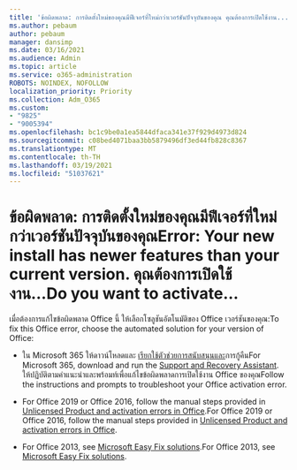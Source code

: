 ```yaml
---
title: 'ข้อผิดพลาด: การติดตั้งใหม่ของคุณมีฟีเจอร์ที่ใหม่กว่าเวอร์ชันปัจจุบันของคุณ คุณต้องการเปิดใช้งาน...'
ms.author: pebaum
author: pebaum
manager: dansimp
ms.date: 03/16/2021
ms.audience: Admin
ms.topic: article
ms.service: o365-administration
ROBOTS: NOINDEX, NOFOLLOW
localization_priority: Priority
ms.collection: Adm_O365
ms.custom:
- "9825"
- "9005394"
ms.openlocfilehash: bc1c9be0a1ea5844dfaca341e37f929d4973d824
ms.sourcegitcommit: c08bed4071baa3bb5879496df3ed44fb828c8367
ms.translationtype: MT
ms.contentlocale: th-TH
ms.lasthandoff: 03/19/2021
ms.locfileid: "51037621"
---
```

# <a name="error-your-new-install-has-newer-features-than-your-current-version-do-you-want-to-activate"></a><span data-ttu-id="87ac1-103">ข้อผิดพลาด: การติดตั้งใหม่ของคุณมีฟีเจอร์ที่ใหม่กว่าเวอร์ชันปัจจุบันของคุณ</span><span class="sxs-lookup"><span data-stu-id="87ac1-103">Error: Your new install has newer features than your current version.</span></span> <span data-ttu-id="87ac1-104">คุณต้องการเปิดใช้งาน...</span><span class="sxs-lookup"><span data-stu-id="87ac1-104">Do you want to activate...</span></span>

<span data-ttu-id="87ac1-105">เมื่อต้องการแก้ไขข้อผิดพลาด Office นี้ ให้เลือกโซลูชันอัตโนมัติของ Office เวอร์ชันของคุณ:</span><span class="sxs-lookup"><span data-stu-id="87ac1-105">To fix this Office error, choose the automated solution for your version of Office:</span></span>

- <span data-ttu-id="87ac1-106">ใน Microsoft 365 ให้ดาวน์โหลดและ [เรียกใช้ตัวช่วยการสนับสนุนและ](https://aka.ms/SaRA-OfficeActivation-Chat)การกู้คืน</span><span class="sxs-lookup"><span data-stu-id="87ac1-106">For Microsoft 365, download and run the [Support and Recovery Assistant](https://aka.ms/SaRA-OfficeActivation-Chat).</span></span> <span data-ttu-id="87ac1-107">ให้ปฏิบัติตามคําแนะนําและพร้อมท์เพื่อแก้ไขข้อผิดพลาดการเปิดใช้งาน Office ของคุณ</span><span class="sxs-lookup"><span data-stu-id="87ac1-107">Follow the instructions and prompts to troubleshoot your Office activation error.</span></span>

- <span data-ttu-id="87ac1-108">For Office 2019 or Office 2016, follow the manual steps provided in [Unlicensed Product and activation errors in Office](https://support.microsoft.com/office/0d23d3c0-c19c-4b2f-9845-5344fedc4380#bkmk_fixyourself).</span><span class="sxs-lookup"><span data-stu-id="87ac1-108">For Office 2019 or Office 2016, follow the manual steps provided in [Unlicensed Product and activation errors in Office](https://support.microsoft.com/office/0d23d3c0-c19c-4b2f-9845-5344fedc4380#bkmk_fixyourself).</span></span>

- <span data-ttu-id="87ac1-109">For Office 2013, see [Microsoft Easy Fix solutions](https://support.microsoft.com/topic/microsoft-easy-fix-solutions-have-been-discontinued-b0f4b5f9-3b5a-bd9e-d75d-d45e2f12e16c).</span><span class="sxs-lookup"><span data-stu-id="87ac1-109">For Office 2013, see [Microsoft Easy Fix solutions](https://support.microsoft.com/topic/microsoft-easy-fix-solutions-have-been-discontinued-b0f4b5f9-3b5a-bd9e-d75d-d45e2f12e16c).</span></span>